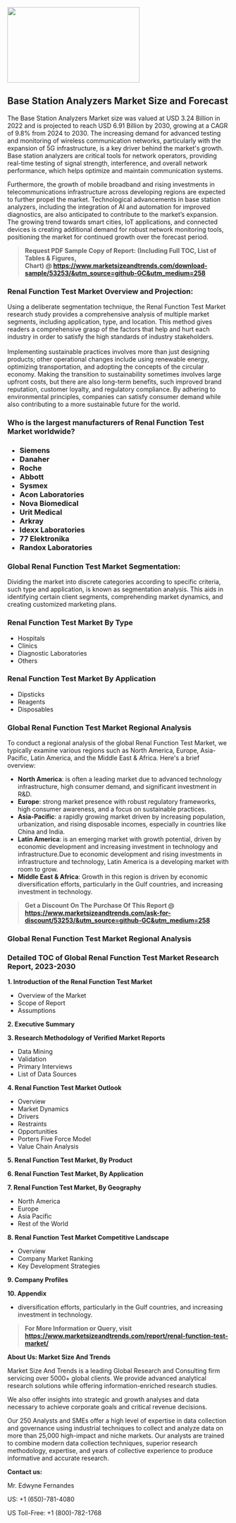 <p><img class="alignnone size-medium wp-image-20088" src="https://ffe5etoiles.com/wp-content/uploads/2024/12/MST1-300x171.png" alt="" width="300" height="171" /></p><h2>Base Station Analyzers Market Size and Forecast</h2><p>The Base Station Analyzers Market size was valued at USD 3.24 Billion in 2022 and is projected to reach USD 6.91 Billion by 2030, growing at a CAGR of 9.8% from 2024 to 2030. The increasing demand for advanced testing and monitoring of wireless communication networks, particularly with the expansion of 5G infrastructure, is a key driver behind the market's growth. Base station analyzers are critical tools for network operators, providing real-time testing of signal strength, interference, and overall network performance, which helps optimize and maintain communication systems.</p><p>Furthermore, the growth of mobile broadband and rising investments in telecommunications infrastructure across developing regions are expected to further propel the market. Technological advancements in base station analyzers, including the integration of AI and automation for improved diagnostics, are also anticipated to contribute to the market’s expansion. The growing trend towards smart cities, IoT applications, and connected devices is creating additional demand for robust network monitoring tools, positioning the market for continued growth over the forecast period.</p></p><blockquote id="" class=""><strong>Request PDF Sample Copy of Report: (Including Full TOC, List of Tables &amp; Figures, Chart)&nbsp;@&nbsp;<strong><a href="https://www.marketsizeandtrends.com/download-sample/53253/&utm_source=github-GC&utm_medium=258" target="_blank">https://www.marketsizeandtrends.com/download-sample/53253/&utm_source=github-GC&utm_medium=258</a></strong></strong></blockquote><h3 id="" class="">Renal Function Test Market&nbsp;Overview and Projection:</h3><p id="" class="">Using a deliberate segmentation technique, the Renal Function Test Market research study provides a comprehensive analysis of multiple market segments, including application, type, and location. This method gives readers a comprehensive grasp of the factors that help and hurt each industry in order to satisfy the high standards of industry stakeholders. <br /> <br />Implementing sustainable practices involves more than just designing products; other operational changes include using renewable energy, optimizing transportation, and adopting the concepts of the circular economy. Making the transition to sustainability sometimes involves large upfront costs, but there are also long-term benefits, such improved brand reputation, customer loyalty, and regulatory compliance. By adhering to environmental principles, companies can satisfy consumer demand while also contributing to a more sustainable future for the world.</p><h3 id="" class="">Who is the largest manufacturers of&nbsp;Renal Function Test Market worldwide?</h3><h3 class=""><p><ul><li>Siemens </li><li> Danaher </li><li> Roche </li><li> Abbott </li><li> Sysmex </li><li> Acon Laboratories </li><li> Nova Biomedical </li><li> Urit Medical </li><li> Arkray </li><li> Idexx Laboratories </li><li> 77 Elektronika </li><li> Randox Laboratories</li></ul></p></h3><h3 id="" class="">Global&nbsp;Renal Function Test Market Segmentation:</h3><p id="" class="">Dividing the market into discrete categories according to specific criteria, such type and application, is known as segmentation analysis. This aids in identifying certain client segments, comprehending market dynamics, and creating customized marketing plans.</p><h3 id="" class="">Renal Function Test Market&nbsp;By Type</h3><p><p><ul><li>Hospitals</li><li> Clinics</li><li> Diagnostic Laboratories</li><li> Others</p></li></ul></p></p><h3 id="" class="">Renal Function Test Market&nbsp;By Application</h3><p class=""><p><ul><li>Dipsticks</li><li> Reagents</li><li> Disposables</li></ul></p></p><h3 id="" class="">Global Renal Function Test Market Regional Analysis</h3><p id="" class="">To conduct a regional analysis of the global Renal Function Test Market, we typically examine various regions such as North America, Europe, Asia-Pacific, Latin America, and the Middle East &amp; Africa. Here's a brief overview:</p><ul><li><strong>North America</strong>: is often a leading market due to advanced technology infrastructure, high consumer demand, and significant investment in R&amp;D.</li><li><strong>Europe</strong>: strong market presence with robust regulatory frameworks, high consumer awareness, and a focus on sustainable practices.</li><li><strong>Asia-Pacific</strong>: a rapidly growing market driven by increasing population, urbanization, and rising disposable incomes, especially in countries like China and India.</li><li><strong>Latin America</strong>: is an emerging market with growth potential, driven by economic development and increasing investment in technology and infrastructure.Due to economic development and rising investments in infrastructure and technology, Latin America is a developing market with room to grow.</li><li><strong>Middle East &amp; Africa</strong>: Growth in this region is driven by economic diversification efforts, particularly in the Gulf countries, and increasing investment in technology.</li></ul><blockquote id="" class=""><strong>Get a Discount On The Purchase Of This Report @ <strong><a href="https://www.marketsizeandtrends.com/ask-for-discount/53253/&utm_source=github-GC&utm_medium=258" target="_blank">https://www.marketsizeandtrends.com/ask-for-discount/53253/&utm_source=github-GC&utm_medium=258</a></strong></strong></blockquote><h3 id="" class="">Global Renal Function Test Market Regional Analysis</h3><h3 id="" class="">Detailed TOC of Global Renal Function Test Market Research Report, 2023-2030</h3><p id="" class=""><strong>1. Introduction of the Renal Function Test Market</strong></p><ul><li>Overview of the Market</li><li>Scope of Report</li><li>Assumptions</li></ul><p id="" class=""><strong>2. Executive Summary</strong></p><p id="" class=""><strong>3. Research Methodology of Verified Market Reports</strong></p><ul><li>Data Mining</li><li>Validation</li><li>Primary Interviews</li><li>List of Data Sources</li></ul><p id="" class=""><strong>4. Renal Function Test Market Outlook</strong></p><ul><li>Overview</li><li>Market Dynamics</li><li>Drivers</li><li>Restraints</li><li>Opportunities</li><li>Porters Five Force Model</li><li>Value Chain Analysis</li></ul><p id="" class=""><strong>5. Renal Function Test Market, By Product</strong></p><p id="" class=""><strong>6. Renal Function Test Market, By Application</strong></p><p id="" class=""><strong>7. Renal Function Test Market, By Geography</strong></p><ul><li>North America</li><li>Europe</li><li>Asia Pacific</li><li>Rest of the World</li></ul><p id="" class=""><strong>8. Renal Function Test Market Competitive Landscape</strong></p><ul><li>Overview</li><li>Company Market Ranking</li><li>Key Development Strategies</li></ul><p id="" class=""><strong>9. Company Profiles</strong></p><p id="" class=""><strong>10. Appendix</strong></p><ul><li>diversification efforts, particularly in the Gulf countries, and increasing investment in technology.</li></ul><blockquote id="" class=""><strong>For More Information or Query, visit <strong><strong><a href="https://www.marketsizeandtrends.com/report/renal-function-test-market/" target="_blank">https://www.marketsizeandtrends.com/report/renal-function-test-market/</a></strong></strong></strong></blockquote><p id="" class=""><strong>About Us: Market Size And Trends</strong></p><p id="" class="">Market Size And Trends is a leading Global Research and Consulting firm servicing over 5000+ global clients. We provide advanced analytical research solutions while offering information-enriched research studies.</p><p id="" class="">We also offer insights into strategic and growth analyses and data necessary to achieve corporate goals and critical revenue decisions.</p><p id="" class="">Our 250 Analysts and SMEs offer a high level of expertise in data collection and governance using industrial techniques to collect and analyze data on more than 25,000 high-impact and niche markets. Our analysts are trained to combine modern data collection techniques, superior research methodology, expertise, and years of collective experience to produce informative and accurate research.</p><p id="" class=""><strong>Contact us:</strong></p><p id="" class="">Mr. Edwyne Fernandes</p><p id="" class="">US: +1 (650)-781-4080</p><p id="" class="">US Toll-Free: +1 (800)-782-1768</p>
